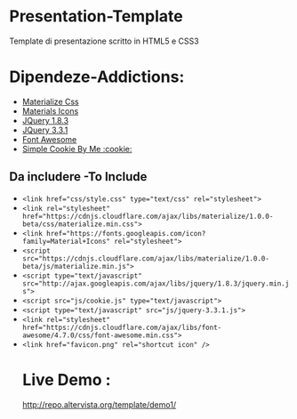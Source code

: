 # Presentation-Template
Template di presentazione scritto in HTML5 e CSS3

# Dipendeze-Addictions:

<ul>
  <li><a href="https://materializecss.com/">Materialize Css</a></li>
  <li><a href="https://fonts.googleapis.com/icon?family=Material+Icons">Materials Icons</a></li>
  <li><a href="http://ajax.googleapis.com/ajax/libs/jquery/1.8.3/jquery.min.js">JQuery 1.8.3</a></li>
  <li><a href="http://jquery.com/download/">JQuery 3.3.1</a></li>
  <li><a href="https://cdnjs.cloudflare.com/ajax/libs/font-awesome/4.7.0/css/font-awesome.min.css">Font Awesome</a></li>
  <li><a href="https://github.com/anonik9900/Simple-Cookie">Simple Cookie By Me :cookie:</a></li>
  </ul>
  
  <h2>Da includere -To Include</h2>
  <ul>
  <li><code>&lt;link href="css/style.css" type="text/css" rel="stylesheet"> <!--Css personale --></code></li>  
  
   <li><code>&lt;link rel="stylesheet" href="https://cdnjs.cloudflare.com/ajax/libs/materialize/1.0.0-beta/css/materialize.min.css">          </code></li>  
   
  <li><code>&lt;link href="https://fonts.googleapis.com/icon?family=Material+Icons" rel="stylesheet"></code></li>
  
  <li><code>&lt;script src="https://cdnjs.cloudflare.com/ajax/libs/materialize/1.0.0-beta/js/materialize.min.js"></script></code></li>
  
   <li><code>&lt;script type="text/javascript" src="http://ajax.googleapis.com/ajax/libs/jquery/1.8.3/jquery.min.js"></script></code></li>
   
   <li><code>&lt;script src="js/cookie.js" type="text/javascript"></script></code></li>
    
   <li><code>&lt;script type="text/javascript" src="js/jquery-3.3.1.js"></script></code></li>
    
   <li><code>&lt;link rel="stylesheet" href="https://cdnjs.cloudflare.com/ajax/libs/font-awesome/4.7.0/css/font-awesome.min.css"></code></li>
    
<li><code>&lt;link href="favicon.png" rel="shortcut icon" /></code></li>

# Live Demo :

http://repo.altervista.org/template/demo1/
